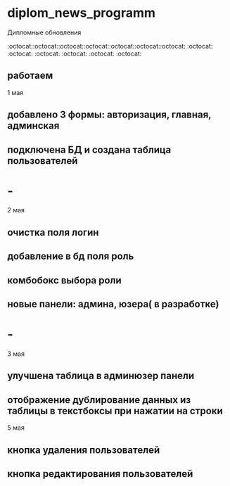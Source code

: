 # diplom_news_programm
Дипломные обновления

:octocat::octocat::octocat::octocat::octocat::octocat::octocat:
:octocat: :octocat: :octocat: :octocat: :octocat: :octocat:

## работаем
1 мая
## добавлено 3 формы: авторизация, главная, админская
## подключена БД и создана таблица пользователей
#                                                        -
2 мая
## очистка поля логин
## добавление в бд поля роль
## комбобокс выбора роли
## новые панели: админа, юзера( в разработке)
#                                                        -
3 мая
## улучшена таблица в админюзер панели
## отображение дублирование данных из таблицы в текстбоксы при нажатии на строки
5 мая 
## кнопка удаления пользователей
## кнопка редактирования пользователей
